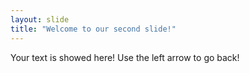 ```yaml
---
layout: slide
title: "Welcome to our second slide!"
---
```

Your text is showed here!
Use the left arrow to go back!
